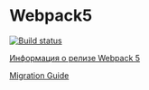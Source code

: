 # Webpack5
[![Build status](https://ci.appveyor.com/api/projects/status/nvrd9bo4m27ba84b?svg=true)](https://ci.appveyor.com/project/VirtGhost/ahj-env-continuous-deployment)

[Информация о релизе Webpack 5](https://webpack.js.org/blog/2020-10-10-webpack-5-release/)

[Migration Guide](https://webpack.js.org/migrate/5/)
